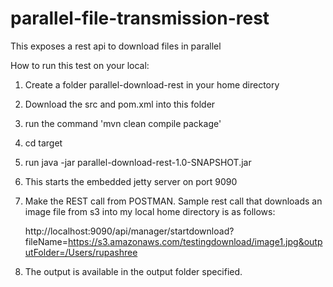 # parallel-file-transmission-rest
This exposes a rest api to download files in parallel

How to run this test on your local:

1. Create a folder parallel-download-rest in your home directory
2. Download the src and pom.xml into this folder
3. run the command  'mvn clean compile package'
4. cd target
5. run java -jar parallel-download-rest-1.0-SNAPSHOT.jar 
6. This starts the embedded jetty server on port 9090
7. Make the REST call from POSTMAN. Sample rest call that downloads an image file from s3 into my local home directory is as follows:

   http://localhost:9090/api/manager/startdownload?fileName=https://s3.amazonaws.com/testingdownload/image1.jpg&outputFolder=/Users/rupashree
   
 8. The output is available in the output folder specified.
 
 
   
